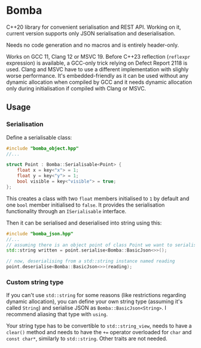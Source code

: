 # Bomba
C++20 library for convenient serialisation and REST API. Working on it, current version supports only JSON serialisation and deserialisation.

Needs no code generation and no macros and is entirely header-only.

Works on GCC 11, Clang 12 or MSVC 19. Before C++23 reflection (`reflexpr` expression) is available, a GCC-only trick relying on Defect Report 2118 is used. Clang and MSVC have to use a different implementation with slighly worse performance. It's embedded-friendly as it can be used without any dynamic allocation when compiled by GCC and it needs dynamic allocation only during initialisation if compiled with Clang or MSVC.

## Usage

### Serialisation
Define a serialisable class:
```C++
#include "bomba_object.hpp"
//...

struct Point : Bomba::Serialisable<Point> {
	float x = key<"x"> = 1;
	float y = key<"y"> = 1;
	bool visible = key<"visible"> = true;
};
```
This creates a class with two `float` members initialised to `1` by default and one `bool` member initialised to `false`. It provides the serialisation functionality through an `ISerialisable` interface.

Then it can be serialised and deserialised into string using this:
```C++
#include "bomba_json.hpp"
//...
// assuming there is an object point of class Point we want to serialise
std::string written = point.serialise<Bomba::BasicJson<>>();

// now, deserialising from a std::string instance named reading
point.deserialise<Bomba::BasicJson<>>(reading);
```

### Custom string type
If you can't use `std::string` for some reasons (like restrictions regarding dynamic allocation), you can define your own string type (assuming it's called `String`) and serialise JSON as `Bomba::BasicJson<String>`. I recommend aliasing that type with `using`.

Your string type has to be convertible to `std::string_view`, needs to have a `clear()` method and needs to have the `+=` operator overloaded for `char` and `const char*`, similarly to `std::string`. Other traits are not needed.
